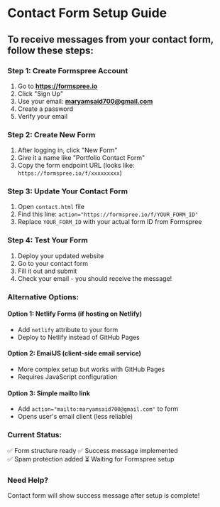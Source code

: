 # Contact Form Setup Guide

## To receive messages from your contact form, follow these steps:

### Step 1: Create Formspree Account
1. Go to **https://formspree.io**
2. Click "Sign Up" 
3. Use your email: **maryamsaid700@gmail.com**
4. Create a password
5. Verify your email

### Step 2: Create New Form
1. After logging in, click "New Form"
2. Give it a name like "Portfolio Contact Form"
3. Copy the form endpoint URL (looks like: `https://formspree.io/f/xxxxxxxxx`)

### Step 3: Update Your Contact Form
1. Open `contact.html` file
2. Find this line: `action="https://formspree.io/f/YOUR_FORM_ID"`
3. Replace `YOUR_FORM_ID` with your actual form ID from Formspree

### Step 4: Test Your Form
1. Deploy your updated website
2. Go to your contact form
3. Fill it out and submit
4. Check your email - you should receive the message!

### Alternative Options:

#### Option 1: Netlify Forms (if hosting on Netlify)
- Add `netlify` attribute to your form
- Deploy to Netlify instead of GitHub Pages

#### Option 2: EmailJS (client-side email service)
- More complex setup but works with GitHub Pages
- Requires JavaScript configuration

#### Option 3: Simple mailto link
- Add `action="mailto:maryamsaid700@gmail.com"` to form
- Opens user's email client (less reliable)

### Current Status:
✅ Form structure ready
✅ Success message implemented  
✅ Spam protection added
⏳ Waiting for Formspree setup

### Need Help?
Contact form will show success message after setup is complete!